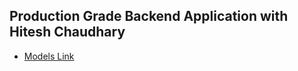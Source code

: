 ## Production Grade Backend Application with Hitesh Chaudhary

- [Models Link](https://app.eraser.io/workspace/YtPqZ1VogxGy1jzIDkzj)
